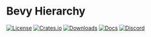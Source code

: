 # Bevy Hierarchy

[![License](https://img.shields.io/badge/license-MIT%2FApache-blue.svg)](https://github.com/bevyengine/bevy#license)
[![Crates.io](https://img.shields.io/crates/v/bevy_hierarchy.svg)](https://crates.io/crates/bevy_hierarchy)
[![Downloads](https://img.shields.io/crates/d/bevy_hierarchy.svg)](https://crates.io/crates/bevy_hierarchy)
[![Docs](https://docs.rs/bevy_hierarchy/badge.svg)](https://docs.rs/bevy_hierarchy/latest/bevy_hierarchy/)
[![Discord](https://img.shields.io/discord/691052431525675048.svg?label=&logo=discord&logoColor=ffffff&color=7389D8&labelColor=6A7EC2)](https://discord.gg/bevy)
